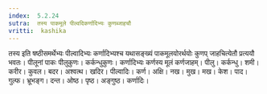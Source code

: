 ```yaml
---
index:  5.2.24
sutra:  तस्य पाकमूले पील्वदिकर्णादिभ्यः कुणब्जाहचौ
vritti:  kashika 
---
```


तस्य इति षष्ठीसमर्थेभ्यः पील्वादिभ्यः कर्णादिभ्यश्च यथासङ्ख्यं पाकमूलयोरर्थयोः कुणप् जाहचित्येतौ प्रत्ययौ भवतः। पीलूनां पाकः पीलुकुणः। कर्कन्धुकुणः। कर्णादिभ्यः कर्णस्य मूलं कर्णजाहम्। पीलु। कर्कन्धु। शमी। करीर। कुवल। बदर। अश्वत्थ। खदिर। पील्वादिः। कर्ण। अक्षि। नख। मुख। मख। केश। पाद। गुल्फ। भ्रूभङ्ग। दन्त। ओष्ठ। पृष्ठ। अङ्गुष्ठ। कर्णादिः।

